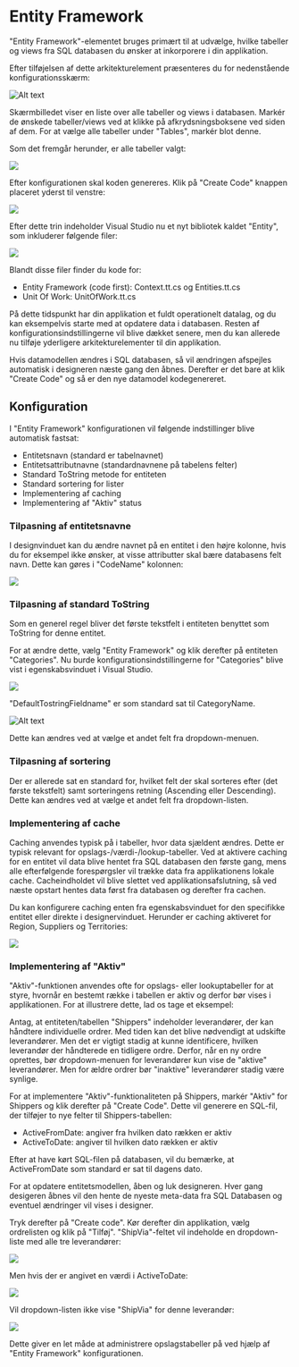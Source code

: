 # Entity Framework

"Entity Framework"-elementet bruges primært til at udvælge, hvilke tabeller og views fra SQL databasen du ønsker at inkorporere i din applikation.

Efter tilføjelsen af dette arkitekturelement præsenteres du for nedenstående konfigurationsskærm:

![Alt text](media/entityframework-1.png)

Skærmbilledet viser en liste over alle tabeller og views i databasen. Markér de ønskede tabeller/views ved at klikke på afkrydsningsboksene ved siden af dem. For at vælge alle tabeller under "Tables", markér blot denne.

Som det fremgår herunder, er alle tabeller valgt:

![](../media/sqltoentity_1.png)

Efter konfigurationen skal koden genereres. Klik på "Create Code" knappen placeret yderst til venstre:

![](../media/sqltoentity_2.png)

Efter dette trin indeholder Visual Studio nu et nyt bibliotek kaldet "Entity", som inkluderer følgende filer:

![](../media/sqltoentity_3.png)

Blandt disse filer finder du kode for:

- Entity Framework (code first): Context.tt.cs og Entities.tt.cs
- Unit Of Work: UnitOfWork.tt.cs

På dette tidspunkt har din applikation et fuldt operationelt datalag, og du kan eksempelvis starte med at opdatere data i databasen. Resten af konfigurationsindstillingerne vil blive dækket senere, men du kan allerede nu tilføje yderligere arkitekturelementer til din applikation.

Hvis datamodellen ændres i SQL databasen, så vil ændringen afspejles automatisk i designeren næste gang den åbnes. Derefter er det bare at klik "Create Code" og så er den nye datamodel kodegenereret.

## Konfiguration

I "Entity Framework" konfigurationen vil følgende indstillinger blive automatisk fastsat:

- Entitetsnavn (standard er tabelnavnet)
- Entitetsattributnavne (standardnavnene på tabelens felter)
- Standard ToString metode for entiteten
- Standard sortering for lister
- Implementering af caching
- Implementering af "Aktiv" status

### Tilpasning af entitetsnavne

I designvinduet kan du ændre navnet på en entitet i den højre kolonne, hvis du for eksempel ikke ønsker, at visse attributter skal bære databasens felt navn. Dette kan gøres i "CodeName" kolonnen:

![](../media/sqltoentity_4.png)

### Tilpasning af standard ToString

Som en generel regel bliver det første tekstfelt i entiteten benyttet som ToString for denne entitet.

For at ændre dette, vælg "Entity Framework" og klik derefter på entiteten "Categories". Nu burde konfigurationsindstillingerne for "Categories" blive vist i egenskabsvinduet i Visual Studio.

![](../media/sqltoentity_5.png)

"DefaultTostringFieldname" er som standard sat til CategoryName. 

![Alt text](media/entityframework.png)

Dette kan ændres ved at vælge et andet felt fra dropdown-menuen. 

### Tilpasning af sortering

Der er allerede sat en standard for, hvilket felt der skal sorteres efter (det første tekstfelt) samt sorteringens retning (Ascending eller Descending). Dette kan ændres ved at vælge et andet felt fra dropdown-listen.

### Implementering af cache

Caching anvendes typisk på i tabeller, hvor data sjældent ændres. Dette er typisk relevant for opslags-/værdi-/lookup-tabeller. Ved at aktivere caching for en entitet vil data blive hentet fra SQL databasen den første gang, mens alle efterfølgende forespørgsler vil trække data fra applikationens lokale cache. Cacheindholdet vil blive slettet ved applikationsafslutning, så ved næste opstart hentes data først fra databasen og derefter fra cachen.

Du kan konfigurere caching enten fra egenskabsvinduet for den specifikke entitet eller direkte i designervinduet. Herunder er caching aktiveret for Region, Suppliers og Territories:

![](../media/sqltoentity_7.png)

### Implementering af "Aktiv"

"Aktiv"-funktionen anvendes ofte for opslags- eller lookuptabeller for at styre, hvornår en bestemt række i tabellen er aktiv og derfor bør vises i applikationen. For at illustrere dette, lad os tage et eksempel:

Antag, at entiteten/tabellen "Shippers" indeholder leverandører, der kan håndtere individuelle ordrer. Med tiden kan det blive nødvendigt at udskifte leverandører. Men det er vigtigt stadig at kunne identificere, hvilken leverandør der håndterede en tidligere ordre. Derfor, når en ny ordre oprettes, bør dropdown-menuen for leverandører kun vise de "aktive" leverandører. Men for ældre ordrer bør "inaktive" leverandører stadig være synlige.

For at implementere "Aktiv"-funktionaliteten på Shippers, markér "Aktiv" for Shippers og klik derefter på "Create Code". Dette vil generere en SQL-fil, der tilføjer to nye felter til Shippers-tabellen:

- ActiveFromDate: angiver fra hvilken dato rækken er aktiv
- ActiveToDate: angiver til hvilken dato rækken er aktiv

Efter at have kørt SQL-filen på databasen, vil du bemærke, at ActiveFromDate som standard er sat til dagens dato.

For at opdatere entitetsmodellen, åben og luk designeren. Hver gang desigeren åbnes vil den hente de nyeste meta-data fra SQL Databasen og eventuel ændringer vil vises i designer.

Tryk derefter på "Create code". Kør derefter din applikation, vælg ordrelisten og klik på "Tilføj". "ShipVia"-feltet vil indeholde en dropdown-liste med alle tre leverandører:

![](../media/sqltoentity_8.png)

Men hvis der er angivet en værdi i ActiveToDate:

![](../media/sqltoentity_9.png)

Vil dropdown-listen ikke vise "ShipVia" for denne leverandør:

![](../media/sqltoentity_10.png)

Dette giver en let måde at administrere opslagstabeller på ved hjælp af "Entity Framework" konfigurationen.
